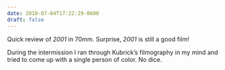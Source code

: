 ```yaml
---
date: 2018-07-04T17:22:29-0600
draft: false
---
```


Quick review of _2001_ in 70mm. Surprise, _2001_ is still a good film!

During the intermission I ran through Kubrick’s filmography in my mind and tried to come up with a single person of color. No dice.

